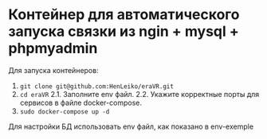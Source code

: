 # Контейнер для автоматического запуска связки из ngin + mysql + phpmyadmin

Для запуска контейнеров:

1. ```git clone git@github.com:HenLeiko/eraVR.git```
2. ```cd eraVR```
  2.1. Заполните env файл.
  2.2. Укажите корректные порты для сервисов в файле docker-compose.
3. ```sudo docker-compose up -d```

Для настройки БД использовать env файл, как показано в env-exemple
